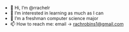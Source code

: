 - 👋 Hi, I’m @rrachelr
- 👀 I’m interested in learning as much as I can
- 🌱 I’m a freshman computer science major
- 📫 How to reach me: email -> rachrobins1@gmail.com

<!---
rrachelr/rrachelr is a ✨ special ✨ repository because its `README.md` (this file) appears on your GitHub profile.
You can click the Preview link to take a look at your changes.
--->
